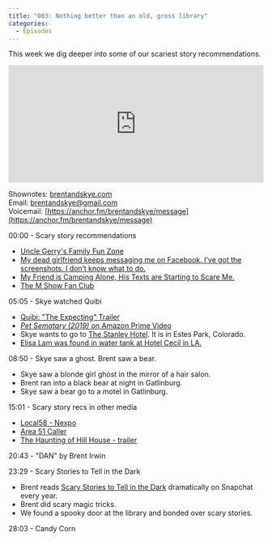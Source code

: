 ```yaml
---
title: "003: Nothing better than an old, gross library"
categories:
  - Episodes
---
```


This week we dig deeper into some of our scariest story recommendations.

<iframe src="https://open.spotify.com/embed-podcast/episode/6nSQtLavapzdEYKjy2WSGe" width="100%" height="232" frameborder="0" allowtransparency="true" allow="encrypted-media"></iframe>

Shownotes: [brentandskye.com](https://brentandskye.com)  
Email: [brentandskye@gmail.com](mailto:brentandskye@gmail.com)  
Voicemail: [https://anchor.fm/brentandskye/message](https://anchor.fm/brentandskye/message)  

00:00 - Scary story recommendations

* [Uncle Gerry's Family Fun Zone](https://www.reddit.com/r/nosleep/comments/3qfmf6/uncle_gerrys_family_fun_zone/)
* [My dead girlfriend keeps messaging me on Facebook. I’ve got the screenshots. I don’t know what to do.](https://www.reddit.com/r/nosleep/comments/29kd1x/my_dead_girlfriend_keeps_messaging_me_on_facebook/)
* [My Friend is Camping Alone, His Texts are Starting to Scare Me.](https://www.reddit.com/r/nosleep/comments/7ibbhn/my_friend_is_camping_alone_his_texts_are_starting/)
* [The M Show Fan Club](https://www.reddit.com/r/nosleep/comments/7ibbhn/my_friend_is_camping_alone_his_texts_are_starting/)

05:05 - Skye watched Quibi

* [Quibi: "The Expecting" Trailer](https://www.youtube.com/watch?v=ZR2ABS1vdlo)
* [*Pet Sematary (2019)* on Amazon Prime Video](https://www.amazon.com/Pet-Sematary-Jason-Clarke/dp/B07Q7WXVVR)
* Skye wants to go to [The Stanley Hotel](https://en.wikipedia.org/wiki/The_Stanley_Hotel). It is in Estes Park, Colorado.
* [Elisa Lam was found in water tank at Hotel Cecil in LA.](https://en.wikipedia.org/wiki/Death_of_Elisa_Lam)

08:50 - Skye saw a ghost. Brent saw a bear.

* Skye saw a blonde girl ghost in the mirror of a hair salon.
* Brent ran into a black bear at night in Gatlinburg.
* Skye saw a bear go to a motel in Gatlinburg.

15:01 - Scary story recs in other media

* [Local58 - Nexpo](https://www.youtube.com/watch?v=HdVRyOX6S4A)
* [Area 51 Caller](https://www.youtube.com/watch?v=0ZDzWIG7x_4)
* [The Haunting of Hill House - trailer](https://www.youtube.com/watch?v=tykS7QfTWMQ)

20:43 - "DAN" by Brent Irwin

23:29 - Scary Stories to Tell in the Dark

* Brent reads [Scary Stories to Tell in the Dark](https://www.amazon.com/Scary-Stories-Tell-Dark-Paperback/dp/B00ZQB6AW0/ref=sr_1_2?crid=1X9TBADF8FVBI&dchild=1&keywords=scary+stories+to+tell+in+the+dark&qid=1602811947&s=books&sprefix=scary+stories%2Cstripbooks%2C168&sr=1-2) dramatically on Snapchat every year.
* Brent did scary magic tricks.
* We found a spooky door at the library and bonded over scary stories.

28:03 - Candy Corn 

